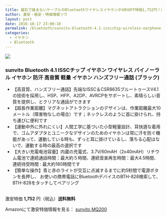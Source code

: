 ```yaml
---
title: 磁石で絡まないケーブルのBluetoothワイヤレスイヤホンが48%OFF特価1,752円！送料無料！
author: 激安・格安・特価情報ツウ
layout: post
date: 2016-10-17 23:00:10
permalink: /bluetooth/sunvito-bluetooth-4.1-isscchip-wireless-earphone-1752-amazon.html
categories:
  - イヤホン
  - Bluetooth
---
```


<div class="img-bg2 img_L">
<a  href="https://www.amazon.co.jp/gp/product/B01JA1K47S/ref=as_li_qf_sp_asin_il?ie=UTF8&camp=247&creative=1211&creativeASIN=B01JA1K47S&linkCode=as2&tag=tokkajohotsu-22" target="_blank"><img border="0" src="http://ws-fe.amazon-adsystem.com/widgets/q?_encoding=UTF8&ASIN=B01JA1K47S&Format=_SL250_&ID=AsinImage&MarketPlace=JP&ServiceVersion=20070822&WS=1&tag=tokkajohotsu-22" ></a><img src="http://ir-jp.amazon-adsystem.com/e/ir?t=tokkajohotsu-22&l=as2&o=9&a=B01JA1K47S" width="1" height="1" border="0" alt="" style="border:none !important; margin:0px !important;" />
</div>

### sunvito Bluetooth 4.1 ISSCチップ イヤホン ワイヤレス バイノーラル イヤホン 防汗 高音質 軽量 イヤホン ハンズフリー通話 (ブラック)
<!--more-->

* 【高音質、ハンズフリー通話】先端なISSC＆CSR8635ブルートゥースV4.1の技術を採用し、HSP、HFP、A2DP、AVRCPをサポートし、素晴らしい音質を提供し、とクリアな通話ができます
* 【超長作業距離】マグネットアトラクションのデザインは、作業距離最大10メートル（障害物なしの場合）です；ネックレスのように首に掛けられ、持ち運びに便利です
* 【運動中外に外れにくい】人間工学に基づいた小型軽量設計、耳快適な着用で、ゴムアダプタとユニークなデザインのためのイヤホンは常に汗を防ぐ機能があって、運動している時も、ずっと耳に掛けているし、落ちる心配はないで、運動する時の最高の選択です
* 【大きい充電电池容量】内蔵の充電式、3.7V/60mAH（2x40mAH）リチウム電池で連続通話時間：最大約５時間、連続音楽再生時間：最大4.5時間、連続待受時間 : 最大約180時間です
* 【簡単な操作】青と赤のライトが交互に点滅するまでに約5秒間で電源ボタンを長押し、 お使いの携帯電話にBluetoothデバイスのBTH-828検索して、BTH-828をタッチしてペアリング

<br clear="all" />激安特価 <span class="tokka-price"><strong>1,752</strong></span> 円（税込）**送料無料**

Amazonにて激安特価情報を見る： <span class="fs150p"><a href="https://www.amazon.co.jp/gp/product/B01JA1K47S/ref=as_li_qf_sp_asin_il?ie=UTF8&camp=247&creative=1211&creativeASIN=B01JA1K47S&linkCode=as2&tag=tokkajohotsu-22" target="_blank">sunvito MQ200</a></span>
